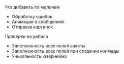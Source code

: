 Что добавить по мелочам
 - Обработку ошибок
 - Анимации в сообщениях
 - Отправка картинок

Проверки на дебила
 - Заполненность всех полей анкеты
 - Заполненность всех полей при создании конмады
 - Уникальность юзернейма